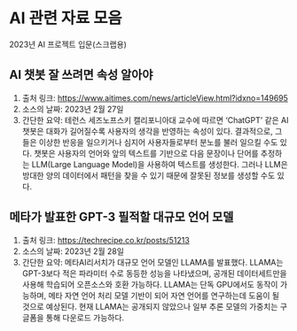 # AI 관련 자료 모음
2023년 AI 프로젝트 입문(스크랩용)
## AI 챗봇 잘 쓰려면 속성 알아야
1) 출처 링크: https://www.aitimes.com/news/articleView.html?idxno=149695
2) 소스의 날짜: 2023년 2월 27일
3) 간단한 요약: 테런스 세즈노프스키 캘리포니아대 교수에 따르면 ‘ChatGPT’ 같은 AI 챗봇은 대화가 길어질수록 사용자의 생각을 반영하는 속성이 있다. 결과적으로, 그들은 이상한 반응을 일으키거나 심지어 사용자들로부터 분노를 불러 일으킬 수도 있다. 챗봇은 사용자의 언어와 앞의 텍스트를 기반으로 다음 문장이나 단어를 추정하는 LLM(Large Language Model)을 사용하여 텍스트를 생성한다. 그러나 LLM은 방대한 양의 데이터에서 패턴을 찾을 수 있기 때문에 잘못된 정보를 생성할 수도 있다.
## 메타가 발표한 GPT-3 필적할 대규모 언어 모델
1) 출처 링크: https://techrecipe.co.kr/posts/51213
2) 소스의 날짜: 2023년 2월 28일
3) 간단한 요약: 메타AI리서치가 대규모 언어 모델인 LLAMA를 발표했다. LLAMA는 GPT-3보다 적은 파라미터 수로 동등한 성능을 나타냈으며, 공개된 데이터세트만을 사용해 학습되어 오픈소스와 호환 가능하다. LLAMA는 단독 GPU에서도 동작이 가능하며, 메타 자연 언어 처리 모델 기반이 되어 자연 언어를 연구하는데 도움이 될 것으로 예상된다. 현재 LLAMA는 공개되지 않았으나 일부 추론 모델의 가중치는 구글폼을 통해 다운로드 가능하다.
